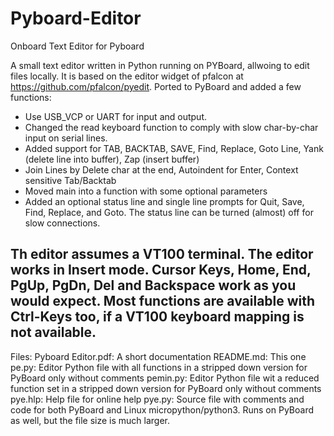 # Pyboard-Editor
Onboard Text Editor for Pyboard

A small text editor written in Python running on PYBoard, allwoing to edit files locally. It is based on the editor widget of pfalcon at https://github.com/pfalcon/pyedit. Ported to PyBoard and added a few functions:

- Use USB_VCP or UART for input and output.
- Changed the read keyboard function to comply with slow char-by-char input on serial lines.
- Added support for TAB, BACKTAB, SAVE, Find, Replace, Goto Line, 
  Yank (delete line into buffer), Zap (insert buffer)
- Join Lines by Delete char at the end, Autoindent for Enter, Context sensitive Tab/Backtab
- Moved main into a function with some optional parameters
- Added an optional status line and single line prompts for Quit, Save, Find, Replace, and Goto. 
  The status line can be turned (almost) off for slow connections.

Th editor assumes a VT100 terminal. The editor works in Insert mode. Cursor Keys, Home, End, PgUp, PgDn, Del and Backspace work as you would expect. Most functions are available with Ctrl-Keys too, if a VT100 keyboard mapping is not available. 
----
Files:
Pyboard Editor.pdf: A short documentation
README.md: This one
pe.py: Editor Python file with all functions in a stripped down version for PyBoard only without comments
pemin.py: Editor Python file wit a reduced function set in a stripped down version for PyBoard only without comments
pye.hlp: Help file for online help
pye.py: Source file with comments and code for both PyBoard and Linux micropython/python3. Runs on PyBoard as well, but the file size is much larger.

